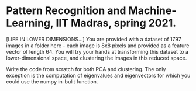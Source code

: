 # Pattern Recognition and Machine-Learning, IIT Madras, spring 2021.

[LIFE IN LOWER DIMENSIONS...] You are provided with a dataset of 1797 images in a
folder here - each image is 8x8 pixels and provided as a feature vector of length 64. You will try
your hands at transforming this dataset to a lower-dimensional space, and clustering the images in
this reduced space.

Write the code from scratch for both PCA and clustering. The only exception is the computation of
eigenvalues and eigenvectors for which you could use the numpy in-bulit function.
